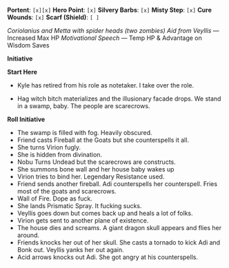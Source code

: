 **Portent**: `[x][x]`
**Hero Point**: `[x]`
**Silvery Barbs**: `[x]`
**Misty Step**: `[x]`
**Cure Wounds**: `[x]`
**Scarf (Shield)**: `[ ]`

*Coriolanius and Metta with spider heads (two zombies)*
*Aid from Veyllis* — Increased Max HP
*Motivational Speech* — Temp HP & Advantage on Wisdom Saves

**Initiative**

**Start Here**
- Kyle has retired from his role as notetaker. I take over the role.

- Hag witch bitch materializes and the illusionary facade drops. We stand in a swamp, baby. The people are scarecrows.

**Roll Initiative**
- The swamp is filled with fog. Heavily obscured.
- Friend casts Fireball at the Goats but she counterspells it all.
- She turns Virion fugly.
- She is hidden from divination.
- Nobu Turns Undead but the scarecrows are constructs.
- She summons bone wall and her house baby wakes up
- Virion tries to bind her. Legendary Resistance used.
- Friend sends another fireball. Adi counterspells her counterspell. Fries most of the goats and scarecrows.
- Wall of Fire. Dope as fuck.
- She lands Prismatic Spray. It fucking sucks.
- Veyllis goes down but comes back up and heals a lot of folks.
- Virion gets sent to another plane of existence.
- The house dies and screams. A giant dragon skull appears and flies her around.
- Friends knocks her out of her skull. She casts a tornado to kick Adi and Bonk out. Veyllis yanks her out again.
- Acid arrows knocks out Adi. She got angry at his counterspells.